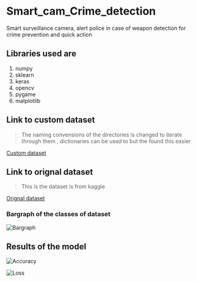 # Smart_cam_Crime_detection
Smart surveillance camera, alert police in case of weapon detection for crime prevention and quick action

## Libraries used are 
1. numpy
1. sklearn
1. keras
1. opencv
1. pygame
1. matplotlib

## Link to custom dataset
> The naming convensions of the directories is changed to iterate through them , dictionaries can be used to but the found this easier

[Custom dataset](https://drive.google.com/file/d/1SRxzPoi7Ht17So0btrtITTnipunrkKHf/view?usp=sharing)

## Link to orignal dataset
> This is the dataset is from kaggle

[Orignal dataset](https://www.kaggle.com/mohamedmaher1997/weapons)

### Bargraph of the classes of dataset

![Bargraph]()


## Results of the model

![Accuracy]()

![Loss]()
